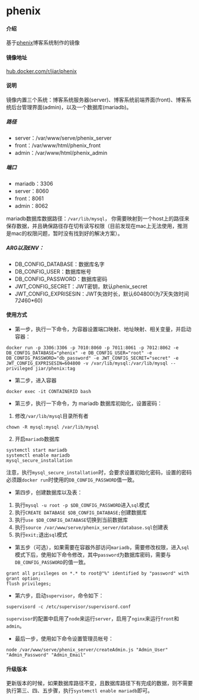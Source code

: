 # phenix


#### 介绍
基于[phenix](https://github.com/JaneyChan/phenix)博客系统制作的镜像

#### 镜像地址
[hub.docker.com/r/jiar/phenix](https://hub.docker.com/r/jiar/phenix)

#### 说明
镜像内置三个系统：博客系统服务器(server)、博客系统前端界面(front)、博客系统后台管理界面(admin)，以及一个数据库(mariadb)。

##### 路径
- server：/var/www/serve/phenix_server
- front：/var/www/html/phenix_front
- admin：/var/www/html/phenix_admin

##### 端口
- mariadb：3306
- server：8060
- front：8061
- admin：8062

mariadb数据库数据路径：`/var/lib/mysql`，
你需要映射到一个host上的路径来保存数据，并且确保路径存在切有读写权限（目前发现在mac上无法使用，推测是mac的权限问题，暂时没有找到好的解决方案）。

##### ARG以及ENV：
- DB_CONFIG_DATABASE：数据库名字
- DB_CONFIG_USER：数据库帐号
- DB_CONFIG_PASSWORD：数据库密码
- JWT_CONFIG_SECRET：JWT密钥，默认phenix_secret
- JWT_CONFIG_EXPRISESIN：JWT失效时长，默认604800(为7天失效时间7*24*60*60)

#### 使用方式

- 第一步，执行一下命令，为容器设置端口映射、地址映射、相关变量，并启动容器：
```
docker run -p 3306:3306 -p 7010:8060 -p 7011:8061 -p 7012:8062 -e DB_CONFIG_DATABASE="phenix" -e DB_CONFIG_USER="root" -e DB_CONFIG_PASSWORD="db_password" -e JWT_CONFIG_SECRET="secret" -e JWT_CONFIG_EXPRISESIN=604800 -v /var/lib/mysql:/var/lib/mysql --privileged jiar/phenix:tag
```

- 第二步，进入容器
```
docker exec -it CONTAINERID bash
```

- 第三步，执行一下命令，为 mariadb 数据库初始化，设置密码：
1. 修改`/var/lib/mysql`目录所有者
```
chown -R mysql:mysql /var/lib/mysql
```
2. 开启`mariadb`数据库
```
systemctl start mariadb
systemctl enable mariadb
mysql_secure_installation
```
注意，执行`mysql_secure_installation`时，会要求设置初始化密码，设置的密码必须跟`docker run`时使用的`DB_CONFIG_PASSWORD`值一致。

- 第四步，创建数据库以及表：
1. 执行`mysql -u root -p $DB_CONFIG_PASSWORD`进入`sql`模式
2. 执行`CREATE DATABASE $DB_CONFIG_DATABASE;`创建数据库
3. 执行`use $DB_CONFIG_DATABASE`切换到当前数据库
4. 执行`source /var/www/serve/phenix_server/database.sql`创建表
5. 执行`exit;`退出`sql`模式

- 第五步（可选），如果需要在容器外部访问`mariadb`，需要修改权限，进入`sql`模式下后，使用如下命令修改，其中`password`为数据库密码，需要与`DB_CONFIG_PASSWORD`的值一致。
```
grant all privileges on *.* to root@"%" identified by "password" with grant option;
flush privileges; 
```

- 第六步，启动`supervisor`，命令如下：
```
supervisord -c /etc/supervisor/supervisord.conf
```
`supervisor`的配置中启用了`node`来运行`server`，启用了`nginx`来运行`front`和`admin`。


- 最后一步，使用如下命令设置管理员帐号：
```
node /var/www/serve/phenix_server/createAdmin.js "Admin_User" "Admin_Password" "Admin_Email"
```

#### 升级版本
更新版本的时候，如果数据库路径不变，且数据库路径下有完成的数据，则不需要执行第三、四、五步骤，执行`systemctl enable mariadb`即可。

